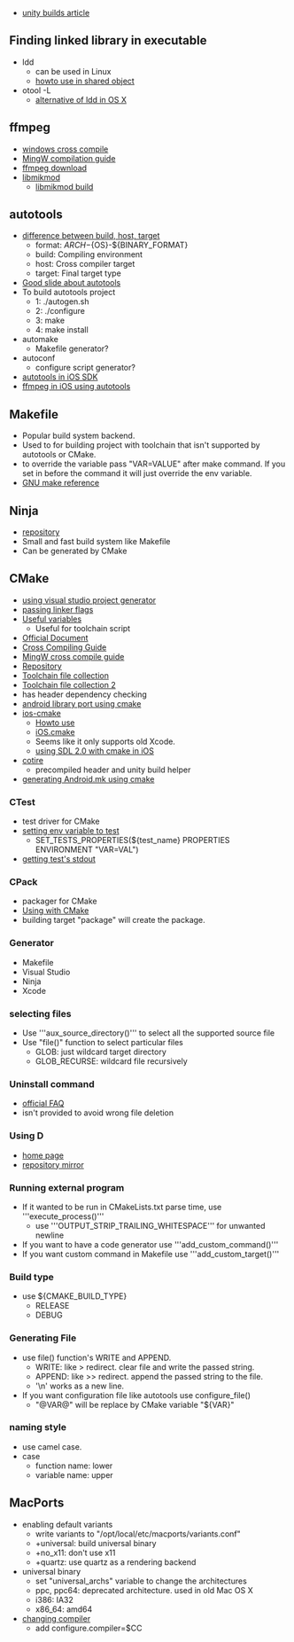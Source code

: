 * [unity builds article](http://buffered.io/posts/the-magic-of-unity-builds)

## Finding linked library in executable
* ldd
  * can be used in Linux
  * [howto use in shared object](http://solaris-user.com/solaris_beans/ldd.html)
* otool -L
  * [alternative of ldd in OS X](http://stackoverflow.com/questions/1057234/discovery-of-dynamic-library-dependency-on-mac-os-linux)

## ffmpeg
* [windows cross compile](http://ffmpeg.org/trac/ffmpeg/wiki/CrossCompilingForWindows)
* [MingW compilation guide](http://ffmpeg.org/trac/ffmpeg/wiki/MingwCompilationGuide)
* [ffmpeg download](http://ffmpeg.org/download.html)
* [libmikmod](http://mikmod.shlomifish.org/)
  * [libmikmod build](https://bitbucket.org/bradpitcher/mingw-cross-env/src/66c85409b726/src/libmikmod.mk)

## autotools
* [difference between build, host, target](http://d.hatena.ne.jp/maminus/20100129/1264781242)
  * format: ${ARCH}-${OS}-${BINARY_FORMAT}
  * build: Compiling environment
  * host: Cross compiler target
  * target: Final target type
* [Good slide about autotools](https://docs.google.com/viewer?url=http://www.lrde.epita.fr/~adl/dl/autotools.pdf)
* To build autotools project
  * 1: ./autogen.sh
  * 2: ./configure
  * 3: make
  * 4: make install
* automake
  * Makefile generator?
* autoconf
  * configure script generator?
* [autotools in iOS SDK](http://stackoverflow.com/questions/1602182/cross-compile-autotools-based-libraries-for-official-iphone-sdk)
* [ffmpeg in iOS using autotools](http://blog.fh-kaernten.at/wehr/?p=1764)

## Makefile
* Popular build system backend.
* Used to for building project with toolchain that isn't supported by autotools or CMake.
* to override the variable pass "VAR=VALUE" after make command. If you set in before the command it will just override the env variable.
* [GNU make reference](http://www.gnu.org/software/make/manual/make.html)

## Ninja
* [repository](https://github.com/martine/ninja)
* Small and fast build system like Makefile
* Can be generated by CMake

## CMake
* [using visual studio project generator](http://stackoverflow.com/questions/395169/using-cmake-to-generate-visual-studio-c-project-files)
* [passing linker flags](http://stackoverflow.com/questions/3544245/turning-on-linker-flags-with-cmake)
* [Useful variables](http://www.cmake.org/Wiki/CMake_Useful_Variables)
  * Useful for toolchain script
* [Official Document](http://www.cmake.org/cmake/help/documentation.html)
* [Cross Compiling Guide](http://www.cmake.org/Wiki/CMake_Cross_Compiling)
* [MingW cross compile guide](http://www.cmake.org/Wiki/CmakeMingw)
* [Repository](http://cmake.org/gitweb?p=cmake.git;a=summary)
* [Toolchain file collection](https://github.com/matthb2/CMakeToolchainFiles)
* [Toolchain file collection 2](https://github.com/seichter/CMake-Toolchain-Collection)
* has header dependency  checking
* [android library port using cmake](https://code.google.com/p/android-cmake/)
* [ios-cmake](https://code.google.com/p/ios-cmake/)
  * [Howto use](https://code.google.com/p/ios-cmake/wiki/HowTo)
  * [iOS.cmake](https://code.google.com/p/ios-cmake/source/browse/toolchain/iOS.cmake)
  * Seems like it only supports old Xcode.
  * [using SDL 2.0 with cmake in iOS](http://immersedcode.org/2011/4/25/sdl-on-ios/)
* [cotire](https://github.com/sakra/cotire)
  * precompiled header and unity build helper
* [generating Android.mk using cmake](http://www.cmake.org/pipermail/cmake/2012-August/051580.html)

### CTest
* test driver for CMake
* [setting env variable to test](http://d.hatena.ne.jp/yoan_mtk/20120522/1337716528)
  * SET_TESTS_PROPERTIES(${test_name} PROPERTIES ENVIRONMENT "VAR=VAL")
* [getting test's stdout](http://stackoverflow.com/questions/5709914/using-cmake-how-do-i-get-verbose-output-from-ctest)

### CPack
* packager for CMake
* [Using with CMake](http://www.vtk.org/Wiki/CMake:Packaging_With_CPack)
* building target "package" will create the package.

### Generator
* Makefile
* Visual Studio
* Ninja
* Xcode

### selecting files
* Use '''aux_source_directory()''' to select all the supported source file
* Use "file()" function to select particular files
  * GLOB: just wildcard target directory
  * GLOB_RECURSE: wildcard file recursively

### Uninstall command
* [official FAQ](http://www.vtk.org/Wiki/CMake_FAQ#Can_I_do_.22make_uninstall.22_with_CMake.3F)
* isn't provided to avoid wrong file deletion

### Using D
* [home page](http://www.dsource.org/projects/cmaked)
* [repository mirror](https://github.com/tomka/cmaked)

###  Running external program 
* If it wanted to be run in CMakeLists.txt parse time, use '''execute_process()'''
  * use '''OUTPUT_STRIP_TRAILING_WHITESPACE''' for unwanted newline
* If you want to have a code generator use '''add_custom_command()'''
* If you want custom command in Makefile use '''add_custom_target()'''

###  Build type 
* use ${CMAKE_BUILD_TYPE}
  * RELEASE
  * DEBUG

###  Generating File 
* use file() function's WRITE and APPEND.
  * WRITE: like > redirect. clear file and write the passed string.
  * APPEND: like >> redirect. append the passed string to the file.
  * '\n' works as a new line.
* If you want configuration file like autotools use configure_file()
  * "@VAR@" will be replace by CMake variable "${VAR}"

### naming style
* use camel case.
* case
  * function name: lower
  * variable name: upper

## MacPorts
* enabling default variants
  * write variants to "/opt/local/etc/macports/variants.conf"
  * +universal: build universal binary
  * +no_x11: don't use x11
  * +quartz: use quartz as a rendering backend
* universal binary
  * set "universal_archs" variable to change the architectures
  * ppc, ppc64: deprecated architecture. used in old Mac OS X
  * i386: IA32
  * x86_64: amd64
* [changing compiler](http://d.hatena.ne.jp/fujisan3776/20100714/1279085741)
  * add configure.compiler=$CC